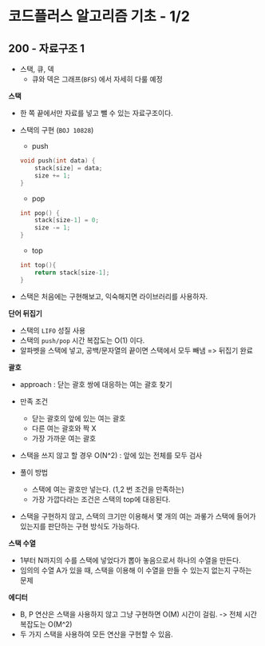 # 코드플러스 알고리즘 기초 - 1/2
## 200 - 자료구조 1

- 스택, 큐, 덱
    - 큐와 덱은 그래프(`BFS`) 에서 자세히 다룰 예정

**스택**

- 한 쪽 끝에서만 자료를 넣고 뺄 수 있는 자료구조이다.

- 스택의 구현 (`BOJ 10828`)
    - push
    ```cpp
    void push(int data) {
        stack[size] = data;
        size += 1;
    }
    ```

    - pop
    ```cpp
    int pop() {
        stack[size-1] = 0;
        size -= 1;
    }
    ```

    - top
    ```cpp
    int top(){
        return stack[size-1];
    }
    ```

- 스택은 처음에는 구현해보고, 익숙해지면 라이브러리를 사용하자.


**단어 뒤집기**
- 스택의 `LIFO` 성질 사용
- 스택의 `push/pop` 시간 복잡도는 O(1) 이다.
- 알파벳을 스택에 넣고, 공백/문자열의 끝이면 스택에서 모두 빼냄 => 뒤집기 완료

**괄호**
- approach : 닫는 괄호 쌍에 대응하는 여는 괄호 찾기
- 만족 조건
    - 닫는 괄호의 앞에 있는 여는 괄호
    - 다른 여는 괄호와 짝 X
    - 가장 가까운 여는 괄호
- 스택을 쓰지 않고 할 경우 O(N^2) : 앞에 있는 전체를 모두 검사

- 풀이 방법
    - 스택에 여는 괄호만 넣는다. (1,2 번 조건을 만족하는)
    - 가장 가깝다라는 조건은 스택의 top에 대응된다.

- 스택을 구현하지 않고, 스택의 크기만 이용해서 몇 개의 여는 과롷가 스택에 들어가있는지를 판단하는 구현 방식도 가능하다.


**스택 수열**

- 1부터 N까지의 수를 스택에 넣었다가 뽑아 놓음으로서 하나의 수열을 만든다.
- 임의의 수열 A가 있을 때, 스택을 이용해 이 수열을 만들 수 있는지 없는지 구하는 문제

**에디터**

- B, P 연산은 스택을 사용하지 않고 그냥 구현하면 O(M) 시간이 걸림.
-> 전체 시간복잡도는 O(M^2)
- 두 가지 스택을 사용하여 모든 연산을 구현할 수 있음.

